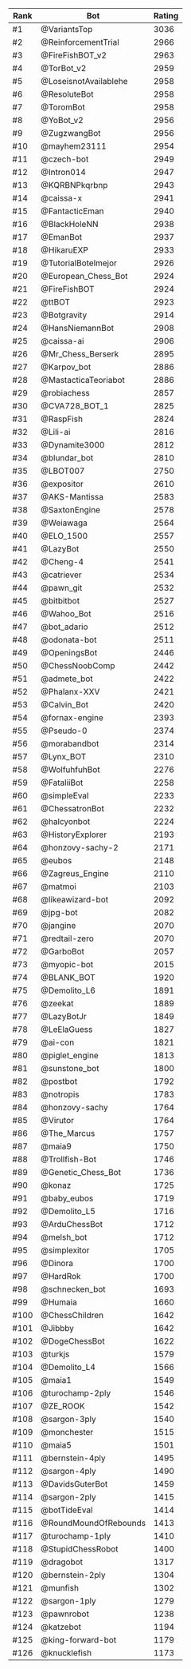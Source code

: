 Rank|Bot|Rating
---|---|---
#1|@VariantsTop|3036
#2|@ReinforcementTrial|2966
#3|@FireFishBOT_v2|2963
#4|@TorBot_v2|2959
#5|@LoseisnotAvailablehe|2958
#6|@ResoluteBot|2958
#7|@ToromBot|2958
#8|@YoBot_v2|2956
#9|@ZugzwangBot|2956
#10|@mayhem23111|2954
#11|@czech-bot|2949
#12|@Intron014|2947
#13|@KQRBNPkqrbnp|2943
#14|@caissa-x|2941
#15|@FantacticEman|2940
#16|@BlackHoleNN|2938
#17|@EmanBot|2937
#18|@HikaruEXP|2933
#19|@TutorialBotelmejor|2926
#20|@European_Chess_Bot|2924
#21|@FireFishBOT|2924
#22|@ttBOT|2923
#23|@Botgravity|2914
#24|@HansNiemannBot|2908
#25|@caissa-ai|2906
#26|@Mr_Chess_Berserk|2895
#27|@Karpov_bot|2886
#28|@MastacticaTeoriabot|2886
#29|@robiachess|2857
#30|@CVA728_BOT_1|2825
#31|@RaspFish|2824
#32|@Lili-ai|2816
#33|@Dynamite3000|2812
#34|@blundar_bot|2810
#35|@LBOT007|2750
#36|@expositor|2610
#37|@AKS-Mantissa|2583
#38|@SaxtonEngine|2578
#39|@Weiawaga|2564
#40|@ELO_1500|2557
#41|@LazyBot|2550
#42|@Cheng-4|2541
#43|@catriever|2534
#44|@pawn_git|2532
#45|@bitbitbot|2527
#46|@Wahoo_Bot|2516
#47|@bot_adario|2512
#48|@odonata-bot|2511
#49|@OpeningsBot|2446
#50|@ChessNoobComp|2442
#51|@admete_bot|2422
#52|@Phalanx-XXV|2421
#53|@Calvin_Bot|2420
#54|@fornax-engine|2393
#55|@Pseudo-0|2374
#56|@morabandbot|2314
#57|@Lynx_BOT|2310
#58|@WolfuhfuhBot|2276
#59|@FataliiBot|2258
#60|@simpleEval|2233
#61|@ChessatronBot|2232
#62|@halcyonbot|2224
#63|@HistoryExplorer|2193
#64|@honzovy-sachy-2|2171
#65|@eubos|2148
#66|@Zagreus_Engine|2110
#67|@matmoi|2103
#68|@likeawizard-bot|2092
#69|@jpg-bot|2082
#70|@jangine|2070
#71|@redtail-zero|2070
#72|@GarboBot|2057
#73|@myopic-bot|2015
#74|@BLANK_BOT|1920
#75|@Demolito_L6|1891
#76|@zeekat|1889
#77|@LazyBotJr|1849
#78|@LeElaGuess|1827
#79|@ai-con|1821
#80|@piglet_engine|1813
#81|@sunstone_bot|1800
#82|@postbot|1792
#83|@notropis|1783
#84|@honzovy-sachy|1764
#85|@Virutor|1764
#86|@The_Marcus|1757
#87|@maia9|1750
#88|@Trollfish-Bot|1746
#89|@Genetic_Chess_Bot|1736
#90|@konaz|1725
#91|@baby_eubos|1719
#92|@Demolito_L5|1716
#93|@ArduChessBot|1712
#94|@melsh_bot|1712
#95|@simplexitor|1705
#96|@Dinora|1700
#97|@HardRok|1700
#98|@schnecken_bot|1693
#99|@Humaia|1660
#100|@ChessChildren|1642
#101|@Jibbby|1642
#102|@DogeChessBot|1622
#103|@turkjs|1579
#104|@Demolito_L4|1566
#105|@maia1|1549
#106|@turochamp-2ply|1546
#107|@ZE_ROOK|1542
#108|@sargon-3ply|1540
#109|@monchester|1515
#110|@maia5|1501
#111|@bernstein-4ply|1495
#112|@sargon-4ply|1490
#113|@DavidsGuterBot|1459
#114|@sargon-2ply|1415
#115|@botTideEval|1414
#116|@RoundMoundOfRebounds|1413
#117|@turochamp-1ply|1410
#118|@StupidChessRobot|1400
#119|@dragobot|1317
#120|@bernstein-2ply|1304
#121|@munfish|1302
#122|@sargon-1ply|1279
#123|@pawnrobot|1238
#124|@katzebot|1194
#125|@king-forward-bot|1179
#126|@knucklefish|1173
